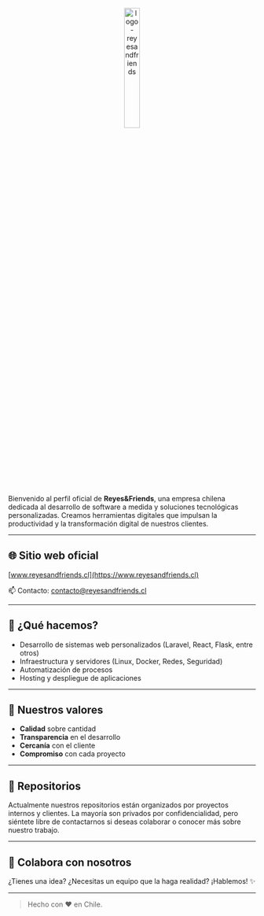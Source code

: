 <p align="center">
  <img src="https://github.com/user-attachments/assets/cc99c118-9ecf-422f-8a15-d130b29f6e09" alt="logo-reyesandfriends" width="25%" />
</p>


Bienvenido al perfil oficial de **Reyes&Friends**, una empresa chilena dedicada al desarrollo de software a medida y soluciones tecnológicas personalizadas. Creamos herramientas digitales que impulsan la productividad y la transformación digital de nuestros clientes.

---

## 🌐 Sitio web oficial
[www.reyesandfriends.cl](https://www.reyesandfriends.cl)

📫 Contacto: [contacto@reyesandfriends.cl](mailto:contacto@reyesandfriends.cl)

---

## 🚀 ¿Qué hacemos?

- Desarrollo de sistemas web personalizados (Laravel, React, Flask, entre otros)
- Infraestructura y servidores (Linux, Docker, Redes, Seguridad)
- Automatización de procesos
- Hosting y despliegue de aplicaciones

---

## 🧠 Nuestros valores

- **Calidad** sobre cantidad
- **Transparencia** en el desarrollo
- **Cercanía** con el cliente
- **Compromiso** con cada proyecto

---

## 🧩 Repositorios

Actualmente nuestros repositorios están organizados por proyectos internos y clientes. La mayoría son privados por confidencialidad, pero siéntete libre de contactarnos si deseas colaborar o conocer más sobre nuestro trabajo.

---

## 🤝 Colabora con nosotros

¿Tienes una idea? ¿Necesitas un equipo que la haga realidad?
¡Hablemos! ✨

---

> Hecho con ❤️ en Chile.
